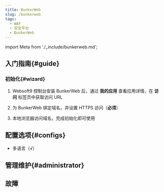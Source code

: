 ```yaml
---
title: BunkerWeb
slug: /bunkerweb
tags:
  - WAF
  - 安全平台
  - BunkerWeb
---
```


import Meta from './_include/bunkerweb.md';

<Meta name="meta" />

## 入门指南{#guide}

### 初始化{#wizard}

1. Websoft9 控制台安装 BunkerWeb 后，通过 **我的应用** 查看应用详情，在 **访问** 标签页中获取访问 URL  

2. 为 BunkerWeb 绑定域名，并设置 HTTPS 访问（**必须**）

3. 本地浏览器访问域名，完成初始化即可使用

## 配置选项{#configs}

- 多语言（√）

## 管理维护{#administrator}

## 故障